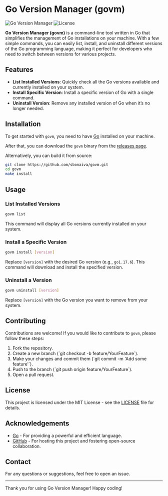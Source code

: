# Go Version Manager (govm)

![Go Version Manager](https://img.shields.io/badge/version-1.0.0-blue.svg)
![License](https://img.shields.io/badge/license-MIT-green.svg)

**Go Version Manager (govm)** is a command-line tool written in Go that simplifies the management of Go installations on your machine. 
With a few simple commands, you can easily list, install, and uninstall different versions of the Go programming language, making it perfect for developers who need to switch between versions for various projects.

## Features

- **List Installed Versions**: Quickly check all the Go versions available and currently installed on your system.
- **Install Specific Version**: Install a specific version of Go with a single command.
- **Uninstall Version**: Remove any installed version of Go when it’s no longer needed.

## Installation

To get started with `govm`, you need to have [Go](https://golang.org/dl/) installed on your machine. 

After that, you can download the `govm` binary from the [releases page](https://github.com/sbonaiva/govm/releases).

Alternatively, you can build it from source:

```bash
git clone https://github.com/sbonaiva/govm.git
cd govm
make install
```

## Usage

### List Installed Versions

```bash
govm list
```

This command will display all Go versions currently installed on your system.

### Install a Specific Version

```bash
govm install [version]
```

Replace `[version]` with the desired Go version (e.g., `go1.17.6`). This command will download and install the specified version.

### Uninstall a Version

```bash
govm uninstall [version]
```

Replace `[version]` with the Go version you want to remove from your system.

## Contributing

Contributions are welcome! If you would like to contribute to `govm`, please follow these steps:

1. Fork the repository.
2. Create a new branch (\`git checkout -b feature/YourFeature\`).
3. Make your changes and commit them (\`git commit -m 'Add some feature'\`).
4. Push to the branch (\`git push origin feature/YourFeature\`).
5. Open a pull request.

## License

This project is licensed under the MIT License - see the [LICENSE](LICENSE) file for details.

## Acknowledgements

- [Go](https://golang.org) - For providing a powerful and efficient language.
- [GitHub](https://github.com) - For hosting this project and fostering open-source collaboration.

## Contact

For any questions or suggestions, feel free to open an issue.

---

Thank you for using Go Version Manager! Happy coding!
